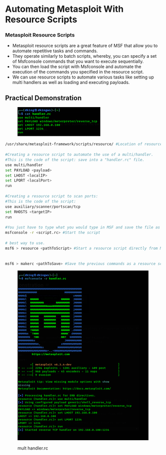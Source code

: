 # Automating Metasploit With Resource Scripts

### **Metasploit Resource Scripts**

* Metasploit resource scripts are a great feature of MSF that allow you to automate repetitive tasks and commands.
* They operate similarly to batch scripts, whereby, you can specify a set of Msfconsole commands that you want to execute sequentially.
* You can then load the script with Msfconsole and automate the execution of the commands you specified in the resource script.
* We can use resource scripts to automate various tasks like setting up multi handlers as well as loading and executing payloads.



## **Practical Demonstration**

<figure><img src="../../.gitbook/assets/image (8).png" alt=""><figcaption></figcaption></figure>

```bash
/usr/share/metasploit-framework/scripts/resource/ #Location of resource scripts that comes pre-packaged with MSF.

#Creating a resource script to automate the use of a multi/handler.
#This is the code of the script: save into a "handler.rc" file.
use multi/handler
set PAYLOAD <payload>
set LHOST <localIP>
set LPORT <localPort>
run

#Creating a resource script to scan ports:
#This is the code of the script:
use auxiliary/scanner/portscan/tcp
set RHOSTS <targetIP>
run

#You just have to type what you would type in MSF and save the file as a .rc
msfconsole -r <script.rc> #Start the script

# best way to use.
msf6 > resource <pathToScript> #Start a resource script directly from MSF


msf6 > makerc <pathToSave> #Save the previous commands as a resource script
```

<figure><img src="../../.gitbook/assets/image (16).png" alt=""><figcaption><p>mult handler.rc</p></figcaption></figure>



